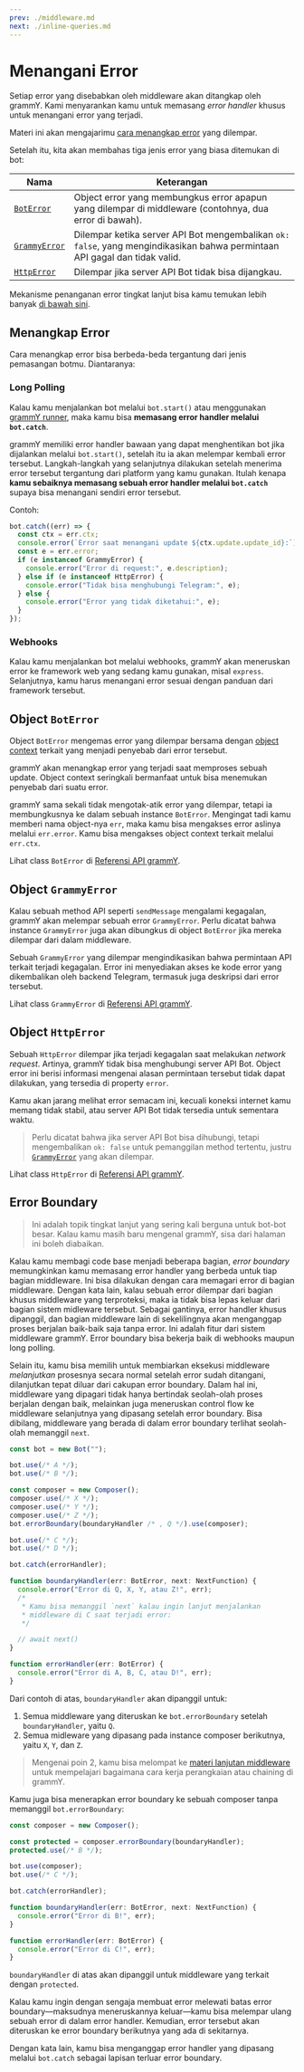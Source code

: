 ```yaml
---
prev: ./middleware.md
next: ./inline-queries.md
---
```


# Menangani Error

Setiap error yang disebabkan oleh middleware akan ditangkap oleh grammY.
Kami menyarankan kamu untuk memasang _error handler_ khusus untuk menangani error yang terjadi.

Materi ini akan mengajarimu [cara menangkap error](#menangkap-error) yang dilempar.

Setelah itu, kita akan membahas tiga jenis error yang biasa ditemukan di bot:

| Nama                                | Keterangan                                                                                                                 |
| ----------------------------------- | -------------------------------------------------------------------------------------------------------------------------- |
| [`BotError`](#objek-boterror)       | Object error yang membungkus error apapun yang dilempar di middleware (contohnya, dua error di bawah).                     |
| [`GrammyError`](#objek-grammyerror) | Dilempar ketika server API Bot mengembalikan `ok: false`, yang mengindikasikan bahwa permintaan API gagal dan tidak valid. |
| [`HttpError`](#objek-httperror)     | Dilempar jika server API Bot tidak bisa dijangkau.                                                                         |

Mekanisme penanganan error tingkat lanjut bisa kamu temukan lebih banyak [di bawah sini](#error-boundary).

## Menangkap Error

Cara menangkap error bisa berbeda-beda tergantung dari jenis pemasangan botmu. Diantaranya:

### Long Polling

Kalau kamu menjalankan bot melalui `bot.start()` atau menggunakan [grammY runner](../plugins/runner.md), maka kamu bisa **memasang error handler melalui `bot.catch`**.

grammY memiliki error handler bawaan yang dapat menghentikan bot jika dijalankan melalui `bot.start()`, setelah itu ia akan melempar kembali error tersebut.
Langkah-langkah yang selanjutnya dilakukan setelah menerima error tersebut tergantung dari platform yang kamu gunakan.
Itulah kenapa **kamu sebaiknya memasang sebuah error handler melalui `bot.catch`** supaya bisa menangani sendiri error tersebut.

Contoh:

```ts
bot.catch((err) => {
  const ctx = err.ctx;
  console.error(`Error saat menangani update ${ctx.update.update_id}:`);
  const e = err.error;
  if (e instanceof GrammyError) {
    console.error("Error di request:", e.description);
  } else if (e instanceof HttpError) {
    console.error("Tidak bisa menghubungi Telegram:", e);
  } else {
    console.error("Error yang tidak diketahui:", e);
  }
});
```

### Webhooks

Kalau kamu menjalankan bot melalui webhooks, grammY akan meneruskan error ke framework web yang sedang kamu gunakan, misal `express`.
Selanjutnya, kamu harus menangani error sesuai dengan panduan dari framework tersebut.

## Object `BotError`

Object `BotError` mengemas error yang dilempar bersama dengan [object context](./context.md) terkait yang menjadi penyebab dari error tersebut.

grammY akan menangkap error yang terjadi saat memproses sebuah update.
Object context seringkali bermanfaat untuk bisa menemukan penyebab dari suatu error.

grammY sama sekali tidak mengotak-atik error yang dilempar, tetapi ia membungkusnya ke dalam sebuah instance `BotError`.
Mengingat tadi kamu memberi nama object-nya `err`, maka kamu bisa mengakses error aslinya melalui `err.error`.
Kamu bisa mengakses object context terkait melalui `err.ctx`.

Lihat class `BotError` di [Referensi API grammY](https://deno.land/x/grammy/mod.ts?s=BotError).

## Object `GrammyError`

Kalau sebuah method API seperti `sendMessage` mengalami kegagalan, grammY akan melempar sebuah error `GrammyError`.
Perlu dicatat bahwa instance `GrammyError` juga akan dibungkus di object `BotError` jika mereka dilempar dari dalam middleware.

Sebuah `GrammyError` yang dilempar mengindikasikan bahwa permintaan API terkait terjadi kegagalan.
Error ini menyediakan akses ke kode error yang dikembalikan oleh backend Telegram, termasuk juga deskripsi dari error tersebut.

Lihat class `GrammyError` di [Referensi API grammY](https://deno.land/x/grammy/mod.ts?s=GrammyError).

## Object `HttpError`

Sebuah `HttpError` dilempar jika terjadi kegagalan saat melakukan _network request_.
Artinya, grammY tidak bisa menghubungi server API Bot.
Object error ini berisi informasi mengenai alasan permintaan tersebut tidak dapat dilakukan, yang tersedia di property `error`.

Kamu akan jarang melihat error semacam ini, kecuali koneksi internet kamu memang tidak stabil, atau server API Bot tidak tersedia untuk sementara waktu.

> Perlu dicatat bahwa jika server API Bot bisa dihubungi, tetapi mengembalikan `ok: false` untuk pemanggilan method tertentu, justru [`GrammyError`](./errors.md#object-grammyerror) yang akan dilempar.

Lihat class `HttpError` di [Referensi API grammY](https://deno.land/x/grammy/mod.ts?s=HttpError).

## Error Boundary

> Ini adalah topik tingkat lanjut yang sering kali berguna untuk bot-bot besar.
> Kalau kamu masih baru mengenal grammY, sisa dari halaman ini boleh diabaikan.

Kalau kamu membagi code base menjadi beberapa bagian, _error boundary_ memungkinkan kamu memasang error handler yang berbeda untuk tiap bagian middleware.
Ini bisa dilakukan dengan cara memagari error di bagian middleware.
Dengan kata lain, kalau sebuah error dilempar dari bagian khusus middleware yang terproteksi, maka ia tidak bisa lepas keluar dari bagian sistem midleware tersebut.
Sebagai gantinya, error handler khusus dipanggil, dan bagian middleware lain di sekelilingnya akan menganggap proses berjalan baik-baik saja tanpa error.
Ini adalah fitur dari sistem middleware grammY.
Error boundary bisa bekerja baik di webhooks maupun long polling.

Selain itu, kamu bisa memilih untuk membiarkan eksekusi middleware _melanjutkan_ prosesnya secara normal setelah error sudah ditangani, dilanjutkan tepat diluar dari cakupan error boundary.
Dalam hal ini, middleware yang dipagari tidak hanya bertindak seolah-olah proses berjalan dengan baik, melainkan juga meneruskan control flow ke middleware selanjutnya yang dipasang setelah error boundary.
Bisa dibilang, middleware yang berada di dalam error boundary terlihat seolah-olah memanggil `next`.

```ts
const bot = new Bot("");

bot.use(/* A */);
bot.use(/* B */);

const composer = new Composer();
composer.use(/* X */);
composer.use(/* Y */);
composer.use(/* Z */);
bot.errorBoundary(boundaryHandler /* , Q */).use(composer);

bot.use(/* C */);
bot.use(/* D */);

bot.catch(errorHandler);

function boundaryHandler(err: BotError, next: NextFunction) {
  console.error("Error di Q, X, Y, atau Z!", err);
  /*
   * Kamu bisa memanggil `next` kalau ingin lanjut menjalankan
   * middleware di C saat terjadi error:
   */

  // await next()
}

function errorHandler(err: BotError) {
  console.error("Error di A, B, C, atau D!", err);
}
```

Dari contoh di atas, `boundaryHandler` akan dipanggil untuk:

1. Semua middleware yang diteruskan ke `bot.errorBoundary` setelah `boundaryHandler`, yaitu `Q`.
2. Semua midleware yang dipasang pada instance composer berikutnya, yaitu `X`, `Y`, dan `Z`.

> Mengenai poin 2, kamu bisa melompat ke [materi lanjutan middleware](../advanced/middleware.md) untuk mempelajari bagaimana cara kerja perangkaian atau chaining di grammY.

Kamu juga bisa menerapkan error boundary ke sebuah composer tanpa memanggil `bot.errorBoundary`:

```ts
const composer = new Composer();

const protected = composer.errorBoundary(boundaryHandler);
protected.use(/* B */);

bot.use(composer);
bot.use(/* C */);

bot.catch(errorHandler);

function boundaryHandler(err: BotError, next: NextFunction) {
  console.error("Error di B!", err);
}

function errorHandler(err: BotError) {
  console.error("Error di C!", err);
}
```

`boundaryHandler` di atas akan dipanggil untuk middleware yang terkait dengan `protected`.

Kalau kamu ingin dengan sengaja membuat error melewati batas error boundary—maksudnya meneruskannya keluar—kamu bisa melempar ulang sebuah error di dalam error handler.
Kemudian, error tersebut akan diteruskan ke error boundary berikutnya yang ada di sekitarnya.

Dengan kata lain, kamu bisa menganggap error handler yang dipasang melalui `bot.catch` sebagai lapisan terluar error boundary.
